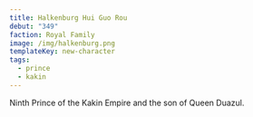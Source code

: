 ```yaml
---
title: Halkenburg Hui Guo Rou
debut: "349"
faction: Royal Family
image: /img/halkenburg.png
templateKey: new-character
tags:
  - prince
  - kakin
---
```


Ninth Prince of the Kakin Empire and the son of Queen Duazul.
